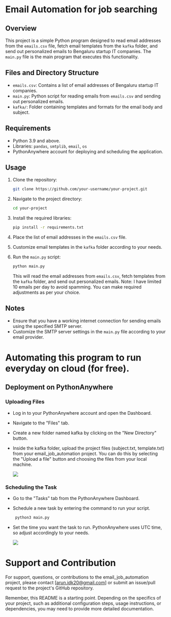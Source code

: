 # Email Automation for job searching

## Overview

This project is a simple Python program designed to read email addresses from the `emails.csv` file, fetch email templates from the `kafka` folder, and send out personalized emails to Bengaluru startup IT companies. The `main.py` file is the main program that executes this functionality.

## Files and Directory Structure

- `emails.csv`: Contains a list of email addresses of Bengaluru startup IT companies.
- `main.py`: Python script for reading emails from `emails.csv` and sending out personalized emails.
- `kafka/`: Folder containing templates and formats for the email body and subject.

## Requirements

- Python 3.9 and above.
- Libraries: `pandas`, `smtplib`, `email`, `os`
- PythonAnywhere account for deploying and scheduling the application.

## Usage

1. Clone the repository:

   ```bash
   git clone https://github.com/your-username/your-project.git
   ```

2. Navigate to the project directory:

   ```bash
   cd your-project
   ```

3. Install the required libraries:

   ```bash
   pip install -r requirements.txt
   ```

4. Place the list of email addresses in the `emails.csv` file.

5. Customize email templates in the `kafka` folder according to your needs.

6. Run the `main.py` script:

   ```bash
   python main.py
   ```

   This will read the email addresses from `emails.csv`, fetch templates from the `kafka` folder, and send out personalized emails.
   Note: I have limited 10 emails per day to avoid spamming. You can make required adjustments as per your choice.

## Notes

- Ensure that you have a working internet connection for sending emails using the specified SMTP server.
- Customize the SMTP server settings in the `main.py` file according to your email provider.

# Automating this program to run everyday on cloud (for free).

## Deployment on PythonAnywhere
### Uploading Files
- Log in to your PythonAnywhere account and open the Dashboard.
- Navigate to the "Files" tab.
- Create a new folder named kafka by clicking on the "New Directory" button.
- Inside the kafka folder, upload the project files (subject.txt, template.txt) from your email_job_automation project. You can do this by selecting the "Upload a file" button and choosing the files from your local machine.

  ![](https://github.com/getmeaname/email_job_automation/blob/master/GIF%201.gif)

### Scheduling the Task
- Go to the "Tasks" tab from the PythonAnywhere Dashboard.
- Schedule a new task by entering the command to run your script. 

  ```bash
   python3 main.py
   ```

- Set the time you want the task to run. PythonAnywhere uses UTC time, so adjust accordingly to your needs.

  ![](https://github.com/getmeaname/email_job_automation/blob/master/GIF%202.gif)

# Support and Contribution
For support, questions, or contributions to the email_job_automation project, please contact [arun.idk20@gmail.com] or submit an issue/pull request to the project's GitHub repository.

Remember, this README is a starting point. Depending on the specifics of your project, such as additional configuration steps, usage instructions, or dependencies, you may need to provide more detailed documentation.





